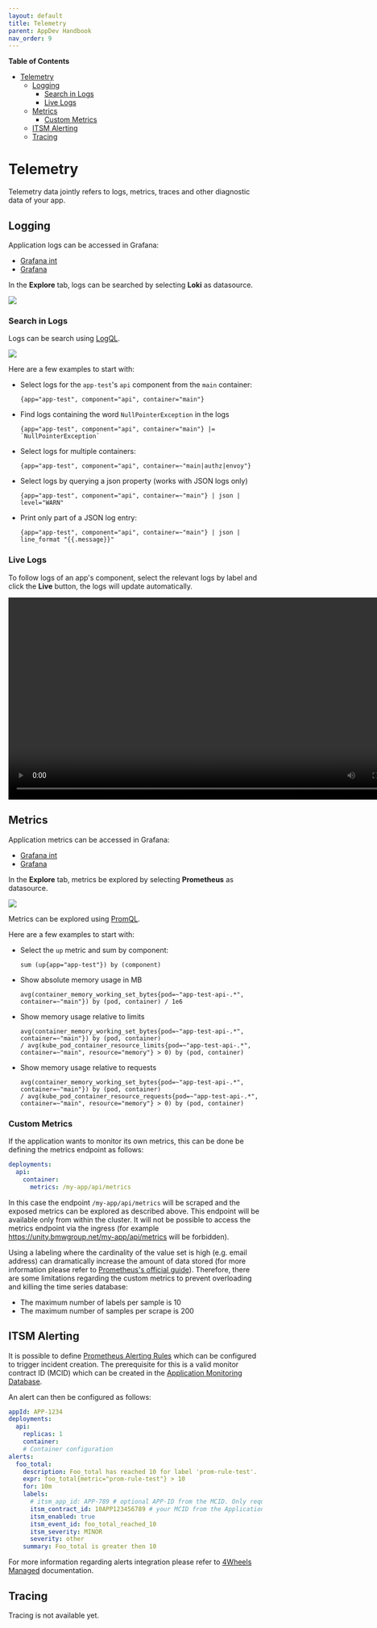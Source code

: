 ```yaml
---
layout: default
title: Telemetry
parent: AppDev Handbook
nav_order: 9
---
```


**Table of Contents**

<!-- START doctoc generated TOC please keep comment here to allow auto update -->
<!-- DON'T EDIT THIS SECTION, INSTEAD RE-RUN doctoc TO UPDATE -->

- [Telemetry](#telemetry)
  - [Logging](#logging)
    - [Search in Logs](#search-in-logs)
    - [Live Logs](#live-logs)
  - [Metrics](#metrics)
    - [Custom Metrics](#custom-metrics)
  - [ITSM Alerting](#itsm-alerting)
  - [Tracing](#tracing)

<!-- END doctoc generated TOC please keep comment here to allow auto update -->

# Telemetry

Telemetry data jointly refers to logs, metrics, traces and other diagnostic data of your app.

## Logging

Application logs can be accessed in Grafana:

* [Grafana int](https://unity-int.bmwgroup.net/grafana/)
* [Grafana](https://unity.bmwgroup.net/grafana/)

In the **Explore** tab, logs can be searched by selecting **Loki** as datasource.

![](../assets/explore-loki.png)

### Search in Logs

Logs can be search using [LogQL](https://grafana.com/docs/loki/latest/logql/).

![](../assets/loki-logs.png)

Here are a few examples to start with:

* Select logs for the `app-test`'s `api` component from the `main` container:
  ```
  {app="app-test", component="api", container="main"}
  ```
* Find logs containing the word `NullPointerException` in the logs
  ```
  {app="app-test", component="api", container="main"} |= `NullPointerException`
  ```
* Select logs for multiple containers:
  ```
  {app="app-test", component="api", container=~"main|authz|envoy"}
  ```
* Select logs by querying a json property (works with JSON logs only)
  ```
  {app="app-test", component="api", container=~"main"} | json | level="WARN"
  ```
* Print only part of a JSON log entry:
  ```
  {app="app-test", component="api", container=~"main"} | json | line_format "{{.message}}"
  ```

### Live Logs

To follow logs of an app's component, select the relevant logs by label and click the **Live** button, the logs will
update automatically.

<video autoplay loop width=801>
  <source src="../assets/live-logs.mov" type="video/mp4">
Your browser does not support the video tag.
</video>

## Metrics

Application metrics can be accessed in Grafana:

* [Grafana int](https://unity-int.bmwgroup.net/grafana/)
* [Grafana](https://unity.bmwgroup.net/grafana/)

In the **Explore** tab, metrics be explored by selecting **Prometheus** as datasource.

![](../assets/explore-prometheus.png)

Metrics can be explored using [PromQL](https://prometheus.io/docs/prometheus/latest/querying/basics/).

Here are a few examples to start with:

* Select the `up` metric and sum by component:
  ```
  sum (up{app="app-test"}) by (component)
  ```
* Show absolute memory usage in MB
  ```
  avg(container_memory_working_set_bytes{pod=~"app-test-api-.*", container=~"main"}) by (pod, container) / 1e6
  ```
* Show memory usage relative to limits
  ```
  avg(container_memory_working_set_bytes{pod=~"app-test-api-.*", container=~"main"}) by (pod, container)
  / avg(kube_pod_container_resource_limits{pod=~"app-test-api-.*", container=~"main", resource="memory"} > 0) by (pod, container)
  ```
* Show memory usage relative to requests
  ```
  avg(container_memory_working_set_bytes{pod=~"app-test-api-.*", container=~"main"}) by (pod, container)
  / avg(kube_pod_container_resource_requests{pod=~"app-test-api-.*", container=~"main", resource="memory"} > 0) by (pod, container)
  ```

### Custom Metrics

If the application wants to monitor its own metrics, this can be done be defining the metrics endpoint as follows:

```yaml
deployments:
  api:
    container:
      metrics: /my-app/api/metrics
```

In this case the endpoint `/my-app/api/metrics` will be scraped and the exposed metrics can be explored as described
above. This endpoint will be available only from within the cluster. It will not be possible to access the metrics
endpoint via the ingress (for example https://unity.bmwgroup.net/my-app/api/metrics will be forbidden).

Using a labeling where the cardinality of the value set is high (e.g. email address) can dramatically increase the
amount
of data stored (for more information please refer
to [Prometheus's official guide](https://prometheus.io/docs/practices/naming)).
Therefore, there are some limitations regarding the custom metrics to prevent overloading and killing the time series
database:

* The maximum number of labels per sample is 10
* The maximum number of samples per scrape is 200

## ITSM Alerting

It is possible to
define [Prometheus Alerting Rules](https://prometheus.io/docs/prometheus/latest/configuration/alerting_rules)
which can be configured to trigger incident creation. The prerequisite for this is a valid monitor contract ID (MCID)
which can be created in the [Application Monitoring Database](http://systemsmgmt-portal.bmwgroup.net).

An alert can then be configured as follows:

```yaml
appId: APP-1234
deployments:
  api:
    replicas: 1
    container:
    # Container configuration
alerts:
  foo_total:
    description: Foo_total has reached 10 for label 'prom-rule-test'.
    expr: foo_total{metric="prom-rule-test"} > 10
    for: 10m
    labels:
      # itsm_app_id: APP-789 # optional APP-ID from the MCID. Only required if different from the appId provided above
      itsm_contract_id: 10APP123456789 # your MCID from the Application Monitoring Database
      itsm_enabled: true
      itsm_event_id: foo_total_reached_10
      itsm_severity: MINOR
      severity: other
    summary: Foo_total is greater then 10
```

For more information regarding alerts integration please refer to
[4Wheels Managed](https://developer.bmwgroup.net/docs/4wheels-managed/applications_integration/monitoring/#alerts-integration)
documentation.

## Tracing

Tracing is not available yet.
